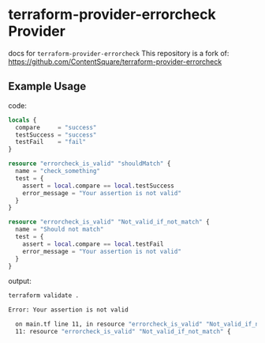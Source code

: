 # terraform-provider-errorcheck Provider
docs for `terraform-provider-errorcheck`
This repository is a fork of: https://github.com/ContentSquare/terraform-provider-errorcheck

## Example Usage

code:
```terraform
locals {
  compare     = "success"
  testSuccess = "success"
  testFail    = "fail"
}

resource "errorcheck_is_valid" "shouldMatch" {
  name = "check_something"
  test = {
    assert = local.compare == local.testSuccess
    error_message = "Your assertion is not valid"
  }
}

resource "errorcheck_is_valid" "Not_valid_if_not_match" {
  name = "Should not match"
  test = {
    assert = local.compare == local.testFail
    error_message = "Your assertion is not valid"
  }
}

```

output:

```bash
terraform validate .

Error: Your assertion is not valid

  on main.tf line 11, in resource "errorcheck_is_valid" "Not_valid_if_not_match":
  11: resource "errorcheck_is_valid" "Not_valid_if_not_match" {
```
